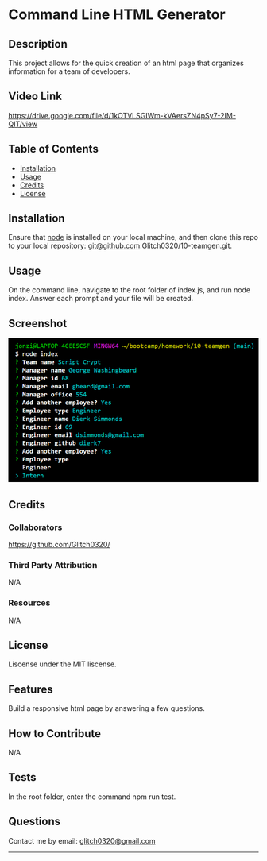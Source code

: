 # Command Line HTML Generator
## Description
This project allows for the quick creation of an html page that organizes information for a team of developers.

## Video Link
https://drive.google.com/file/d/1kOTVLSGIWm-kVAersZN4pSy7-2IM-QIT/view

## Table of Contents
- [Installation](#installation)
- [Usage](#usage)
- [Credits](#credits)
- [License](#license)

## Installation
Ensure that <a href='https://nodejs.org/en/download/'>node</a> is installed on your local machine, and then clone this repo to your local repository: git@github.com:Glitch0320/10-teamgen.git.

## Usage
On the command line, navigate to the root folder of index.js, and run node index. Answer each prompt and your file will be created.

## Screenshot
<img src='./assets/teamgen.png' alt='Screenshot of a command line application for building a team' />

## Credits

### Collaborators
https://github.com/Glitch0320/

### Third Party Attribution
N/A

### Resources
N/A


## License
Liscense under the MIT liscense.

## Features
Build a responsive html page by answering a few questions.

## How to Contribute
N/A

## Tests
In the root folder, enter the command npm run test.

## Questions
Contact me by email: glitch0320@gmail.com

---